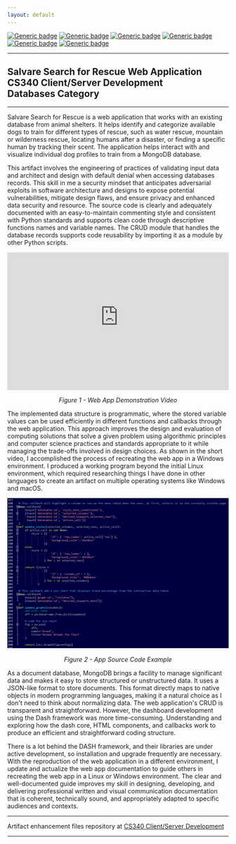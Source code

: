 ```yaml
---
layout: default
---
```


[![Generic badge](https://img.shields.io/badge/database-MongoDB-green.svg)](https://mongodb.com) [![Generic badge](https://img.shields.io/badge/language-Python-blue.svg)](https://python.org/) [![Generic badge](https://img.shields.io/badge/python_library-PyMongo-purple.svg)](https://pymongo.readthedocs.io/en/stable) [![Generic badge](https://img.shields.io/badge/python_framework-Dash-orange.svg)](https://plotly.com/dash) [![Generic badge](https://img.shields.io/badge/testing_tool-Jupyter_Notebook-pink.svg)](https://jupyter.org) [![Generic badge](https://img.shields.io/badge/license-MIT-green.svg)](LICENSE)

---

## Salvare Search for Rescue Web Application<br/>CS340 Client/Server Development<br/>Databases Category

---

Salvare Search for Rescue is a web application that works with an existing database from animal shelters. It helps identify and categorize available dogs to train for different types of rescue, such as water rescue, mountain or wilderness rescue, locating humans after a disaster, or finding a specific human by tracking their scent. The application helps interact with and visualize individual dog profiles to train from a MongoDB database.

This artifact involves the engineering of practices of validating input data and architect and design with default denial when accessing databases records. This skill in me a security mindset that anticipates adversarial exploits in software architecture and designs to expose potential vulnerabilities, mitigate design flaws, and ensure privacy and enhanced data security and resource. The source code is clearly and adequately documented with an easy-to-maintain commenting style and consistent with Python standards and supports clean code through descriptive functions names and variable names. The CRUD module that handles the database records supports code reusability by importing it as a module by other Python scripts.

<div style="text-align: center;">
    <div style="position: relative; padding-bottom: 56.25%; padding-top: 30px; height: 0; overflow: hidden;">
        <iframe style="position: absolute; top: 0; left: 0; width: 100%; height: 100%;" src="https://www.youtube-nocookie.com/embed/r9EonyBs9I8?rel=0" title="Salvare Search for Rescue Web App Demostration Video" frameborder="0" allow="accelerometer; autoplay; clipboard-write; encrypted-media; gyroscope; picture-in-picture" allowfullscreen></iframe>
    </div>
    <p><em>Figure 1 - Web App Demonstration Video</em></p>
</div>

The implemented data structure is programmatic, where the stored variable values can be used efficiently in different functions and callbacks through the web application. This approach improves the design and evaluation of computing solutions that solve a given problem using algorithmic principles and computer science practices and standards appropriate to it while managing the trade-offs involved in design choices. As shown in the short video, I accomplished the process of recreating the web app in a Windows environment. I produced a working program beyond the initial Linux environment, which required researching things I have done in other languages to create an artifact on multiple operating systems like Windows and macOS.

<div style="text-align: center;">
    <img src="assets/img/CS340-AppCode.png" width="800px" title="Zoo Monitor System Program Java Code Screenshot" />
    <p><em>Figure 2 - App Source Code Example</em></p>
</div>

As a document database, MongoDB brings a facility to manage significant data and makes it easy to store structured or unstructured data. It uses a JSON-like format to store documents. This format directly maps to native objects in modern programming languages, making it a natural choice as I don't need to think about normalizing data. The web application's CRUD is transparent and straightforward. However, the dashboard development using the Dash framework was more time-consuming. Understanding and exploring how the dash core, HTML components, and callbacks work to produce an efficient and straightforward coding structure.

There is a lot behind the DASH framework, and their libraries are under active development, so installation and upgrade frequently are necessary. With the reproduction of the web application in a different environment, I update and actualize the web app documentation to guide others in recreating the web app in a Linux or Windows environment. The clear and well-documented guide improves my skill in designing, developing, and delivering professional written and visual communication documentation that is coherent, technically sound, and appropriately adapted to specific audiences and contexts.

---

Artifact enhancement files repository at [CS340 Client/Server Development](https://github.com/arsari/ePortfolio/tree/main/enhancement/CS340-databases "Salvare Search for Rescue Web App - Repository")

---